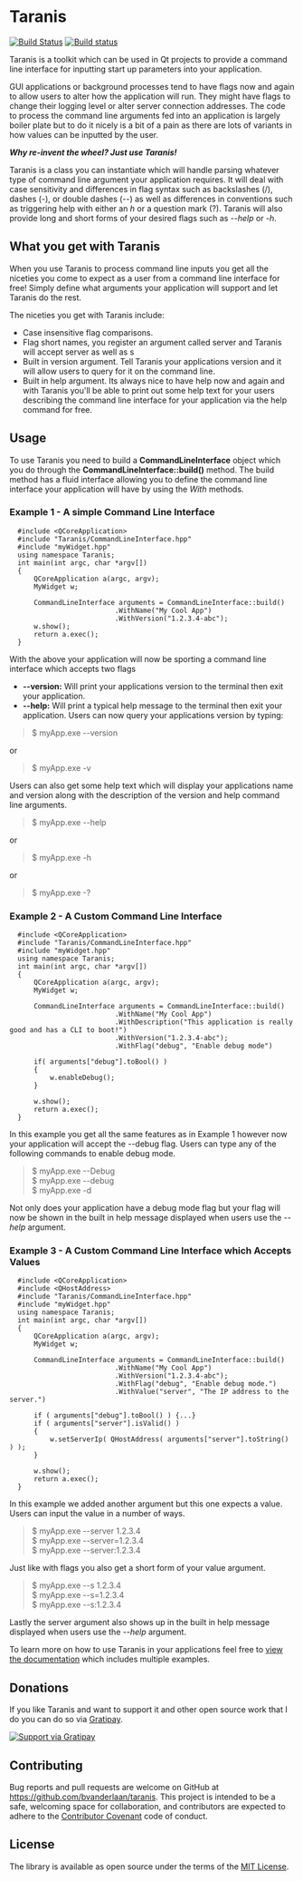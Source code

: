 # Taranis

[![Build Status](https://travis-ci.org/bvanderlaan/Taranis.svg?branch=master)](https://travis-ci.org/bvanderlaan/Taranis)
[![Build status](https://ci.appveyor.com/api/projects/status/bfcjgkstm2r064e2?svg=true)](https://ci.appveyor.com/project/bvanderlaan/taranis)

Taranis is a toolkit which can be used in Qt projects to provide a command line interface for inputting start up parameters into your application.

GUI applications or background processes tend to have flags now and again to allow users to alter how the application will run. They might have flags 
to change their logging level or alter server connection addresses. The code to process the command line arguments fed into an application is largely 
boiler plate but to do it nicely is a bit of a pain as there are lots of variants in how values can be inputted by the user.

***Why re-invent the wheel? Just use Taranis!***

Taranis is a class you can instantiate which will handle parsing whatever type of command line argument your application requires. It will deal with 
case sensitivity and differences in flag syntax such as backslashes (/), dashes (-), or double dashes (--) as well as differences in conventions such 
as triggering help with either an *h* or a question mark (?). Taranis will also provide long and short forms of your desired flags such as *--help* or *-h*.

## What you get with Taranis

When you use Taranis to process command line inputs you get all the niceties you come to expect as a user from a command line interface for free! 
Simply define what arguments your application will support and let Taranis do the rest.

The niceties you get with Taranis include:

* Case insensitive flag comparisons.
* Flag short names, you register an argument called server and Taranis will accept server as well as s
* Built in version argument. Tell Taranis your applications version and it will allow users to query for it on the command line.
* Built in help argument. Its always nice to have help now and again and with Taranis you'll be able to print out some help text for your users describing the command line interface for your application via the help command for free.

## Usage

To use Taranis you need to build a **CommandLineInterface** object which you do through the **CommandLineInterface::build()** method. The build method has a 
fluid interface allowing you to define the command line interface your application will have by using the *With* methods.

### Example 1 - A simple Command Line Interface

~~~{.cpp}
  #include <QCoreApplication>
  #include "Taranis/CommandLineInterface.hpp"
  #include "myWidget.hpp"
  using namespace Taranis;
  int main(int argc, char *argv[])
  {
      QCoreApplication a(argc, argv);
      MyWidget w;

      CommandLineInterface arguments = CommandLineInterface::build()
                          .WithName("My Cool App")
                          .WithVersion("1.2.3.4-abc");
      w.show();
      return a.exec();
  }
~~~         

With the above your application will now be sporting a command line interface which accepts two flags

* **--version:** Will print your applications version to the terminal then exit your application.
* **--help:** Will print a typical help message to the terminal then exit your application.
Users can now query your applications version by typing:

> $ myApp.exe --version

or 
> $ myApp.exe -v

Users can also get some help text which will display your applications name and version along with the description of the version and help command line arguments.
> $ myApp.exe --help

or
> $ myApp.exe -h

or 
> $ myApp.exe -?

### Example 2 - A Custom Command Line Interface

~~~{.cpp}
  #include <QCoreApplication>
  #include "Taranis/CommandLineInterface.hpp"
  #include "myWidget.hpp"
  using namespace Taranis;
  int main(int argc, char *argv[])
  {
      QCoreApplication a(argc, argv);
      MyWidget w;

      CommandLineInterface arguments = CommandLineInterface::build()
                          .WithName("My Cool App")
                          .WithDescription("This application is really good and has a CLI to boot!")
                          .WithVersion("1.2.3.4-abc");
                          .WithFlag("debug", "Enable debug mode")

      if( arguments["debug"].toBool() ) 
      {
          w.enableDebug();
      }
      
      w.show();
      return a.exec();
  }
~~~            

In this example you get all the same features as in Example 1 however now your application will accept the --debug flag. 
Users can type any of the following commands to enable debug mode.

> $ myApp.exe --Debug<br>
> $ myApp.exe --debug<br>
> $ myApp.exe -d

Not only does your application have a debug mode flag but your flag will now be shown in the built in help message displayed when users use the *--help* argument.

### Example 3 - A Custom Command Line Interface which Accepts Values

~~~{.cpp}
  #include <QCoreApplication>
  #include <QHostAddress>
  #include "Taranis/CommandLineInterface.hpp"
  #include "myWidget.hpp"
  using namespace Taranis;
  int main(int argc, char *argv[])
  {
      QCoreApplication a(argc, argv);
      MyWidget w;

      CommandLineInterface arguments = CommandLineInterface::build()
                          .WithName("My Cool App")
                          .WithVersion("1.2.3.4-abc");
                          .WithFlag("debug", "Enable debug mode.")
                          .WithValue("server", "The IP address to the server.")

      if ( arguments["debug"].toBool() ) {...}
      if ( arguments["server"].isValid() )
      {
          w.setServerIp( QHostAddress( arguments["server"].toString() ) );
      }
      
      w.show();
      return a.exec();
  }
~~~

In this example we added another argument but this one expects a value. Users can input the value in a number of ways.
> $ myApp.exe --server 1.2.3.4<br>
> $ myApp.exe --server=1.2.3.4<br>
> $ myApp.exe --server:1.2.3.4

Just like with flags you also get a short form of your value argument.

> $ myApp.exe --s 1.2.3.4<br>
> $ myApp.exe --s=1.2.3.4<br>
> $ myApp.exe --s:1.2.3.4

Lastly the server argument also shows up in the built in help message displayed when users use the *--help* argument.

To learn more on how to use Taranis in your applications feel free to [view the documentation](https://bvanderlaan.github.io/Taranis/docs) which includes 
multiple examples.

## Donations

If you like Taranis and want to support it and other open source work that I do you can do so via [Gratipay](https://gratipay.com/~bvanderlaan/).

[![Support via Gratipay](https://cdn.rawgit.com/gratipay/gratipay-badge/2.3.0/dist/gratipay.svg)](https://gratipay.com/~bvanderlaan/)

## Contributing

Bug reports and pull requests are welcome on GitHub at https://github.com/bvanderlaan/taranis. This project is intended to be a safe, welcoming space for 
collaboration, and contributors are expected to adhere to the [Contributor Covenant](http://contributor-covenant.org) code of conduct.

## License

The library is available as open source under the terms of the [MIT License](http://opensource.org/licenses/MIT).